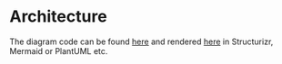 # Architecture

The diagram code can be found [here](aytq-ctr-container-view.dsl) and rendered [here](https://structurizr.com/dsl) in Structurizr, Mermaid or PlantUML etc.
